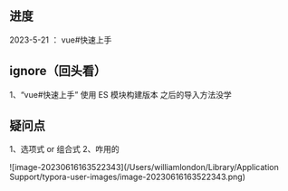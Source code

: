 ## 进度
2023-5-21 ： vue#快速上手

## ignore（回头看）
1、“vue#快速上手” 使用 ES 模块构建版本 之后的导入方法没学

## 疑问点

1、选项式 or 组合式
2、<button-counter></button-counter>咋用的

![image-20230616163522343](/Users/williamlondon/Library/Application Support/typora-user-images/image-20230616163522343.png)